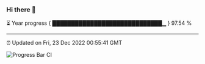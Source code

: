 ### Hi there 👋

⏳ Year progress { █████████████████████████████▁ } 97.54 %

---

⏰ Updated on Fri, 23 Dec 2022 00:55:41 GMT

![Progress Bar CI](https://github.com/liununu/liununu/workflows/Progress%20Bar%20CI/badge.svg)
